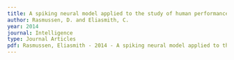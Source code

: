 ```yaml
---
title: A spiking neural model applied to the study of human performance and cognitive decline on Raven's Advanced Progressive Matrices
author: Rasmussen, D. and Eliasmith, C.
year: 2014
journal: Intelligence
type: Journal Articles
pdf: Rasmussen, Eliasmith - 2014 - A spiking neural model applied to the study of human performance and cognitive decline on Raven's Advanced.pdf
---
```

